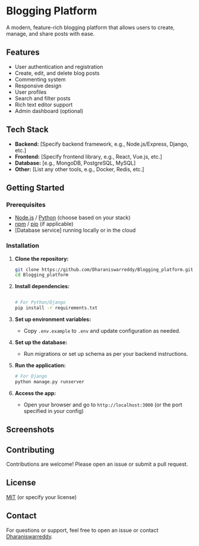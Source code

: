 # Blogging Platform

A modern, feature-rich blogging platform that allows users to create, manage, and share posts with ease.

## Features

- User authentication and registration
- Create, edit, and delete blog posts
- Commenting system
- Responsive design
- User profiles
- Search and filter posts
- Rich text editor support
- Admin dashboard (optional)

## Tech Stack

- **Backend:** [Specify backend framework, e.g., Node.js/Express, Django, etc.]
- **Frontend:** [Specify frontend library, e.g., React, Vue.js, etc.]
- **Database:** [e.g., MongoDB, PostgreSQL, MySQL]
- **Other:** [List any other tools, e.g., Docker, Redis, etc.]

## Getting Started

### Prerequisites

- [Node.js](https://nodejs.org/) / [Python](https://python.org/) (choose based on your stack)
- [npm](https://www.npmjs.com/) / [pip](https://pip.pypa.io/en/stable/) (if applicable)
- [Database service] running locally or in the cloud

### Installation

1. **Clone the repository:**
   ```bash
   git clone https://github.com/Dharaniswarreddy/Blogging_platform.git
   cd Blogging_platform
   ```

2. **Install dependencies:**
   ```bash

   # For Python/Django
   pip install -r requirements.txt
   ```

3. **Set up environment variables:**
   - Copy `.env.example` to `.env` and update configuration as needed.

4. **Set up the database:**
   - Run migrations or set up schema as per your backend instructions.

5. **Run the application:**
   ```bash
   # For Django
   python manage.py runserver
   ```

6. **Access the app:**
   - Open your browser and go to `http://localhost:3000` (or the port specified in your config)

## Screenshots

<!-- Add screenshots of your app here -->

## Contributing

Contributions are welcome! Please open an issue or submit a pull request.

## License

[MIT](LICENSE) (or specify your license)

## Contact

For questions or support, feel free to open an issue or contact [Dharaniswarreddy](https://github.com/Dharaniswarreddy).
